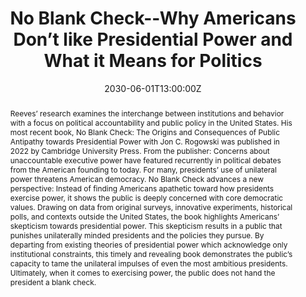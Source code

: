 ---
title: No Blank Check--Why Americans Don’t like Presidential Power and What it Means for Politics

event: No Blank Check--Why Americans Don’t like Presidential Power and What it Means for Politics
event_url: https://www.ethicalstl.org/no-blank-check-andrew-reeves/

location: Ethical Society of St. Louis
address:
  street: 9001 Clayton Road
  city: St. Louis
  region: MO
  postcode: '63117'
  country: United States

summary: Andrew Reeves on public opinion towards presidential power.
abstract: 'Reeves’ research examines the interchange between institutions and behavior with a focus on political accountability and public policy in the United States. His most recent book, No Blank Check: The Origins and Consequences of Public Antipathy towards Presidential Power with Jon C. Rogowski was published in 2022 by Cambridge University Press.

From the publisher: Concerns about unaccountable executive power have featured recurrently in political debates from the American founding to today. For many, presidents’ use of unilateral power threatens American democracy. No Blank Check advances a new perspective: Instead of finding Americans apathetic toward how presidents exercise power, it shows the public is deeply concerned with core democratic values. Drawing on data from original surveys, innovative experiments, historical polls, and contexts outside the United States, the book highlights Americans’ skepticism towards presidential power. This skepticism results in a public that punishes unilaterally minded presidents and the policies they pursue. By departing from existing theories of presidential power which acknowledge only institutional constraints, this timely and revealing book demonstrates the public’s capacity to tame the unilateral impulses of even the most ambitious presidents. Ultimately, when it comes to exercising power, the public does not hand the president a blank check.'

# Talk start and end times.
#   End time can optionally be hidden by prefixing the line with `#`.
date: '2030-06-01T13:00:00Z'
# date_end: '2030-06-01T15:00:00Z'
all_day: false

# Schedule page publish date (NOT talk date).
publishDate: '2017-01-01T00:00:00Z'

authors:
  - admin

tags: []

# Is this a featured talk? (true/false)
featured: false

image:
  caption: 'Image credit: [**Unsplash**](https://unsplash.com/photos/bzdhc5b3Bxs)'
  focal_point: Right

#links:
#  - icon: twitter
#    icon_pack: fab
#    name: Follow
#    url: https://twitter.com/georgecushen
# url_code: 'https://github.com'
# url_pdf: ''
# url_slides: 'https://slideshare.net'
url_video: 'https://www.youtube.com/watch?v=vWm3C1pIF_8'

# Markdown Slides (optional).
#   Associate this talk with Markdown slides.
#   Simply enter your slide deck's filename without extension.
#   E.g. `slides = "example-slides"` references `content/slides/example-slides.md`.
#   Otherwise, set `slides = ""`.
slides: ""

# Projects (optional).
#   Associate this post with one or more of your projects.
#   Simply enter your project's folder or file name without extension.
#   E.g. `projects = ["internal-project"]` references `content/project/deep-learning/index.md`.
#   Otherwise, set `projects = []`.
projects:
  - example
---